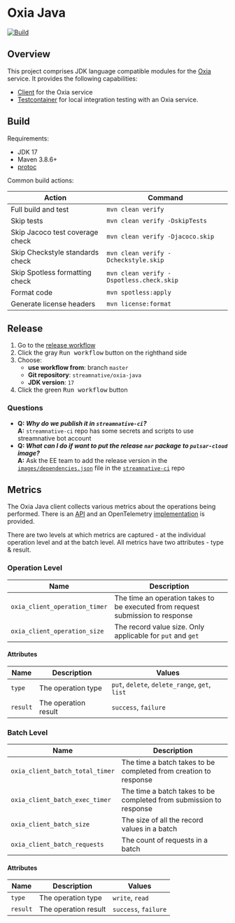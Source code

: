 # Oxia Java

[![Build](https://github.com/streamnative/oxia-client-java/actions/workflows/pr-build-and-test.yml/badge.svg)](https://github.com/streamnative/oxia-client-java/actions/workflows/pr-build-and-test.yml)

## Overview

This project comprises JDK language compatible modules for the [Oxia][oxia] service. It provides
the following capabilities:

- [Client](client/) for the Oxia service
- [Testcontainer](testcontainers/) for local integration testing with an Oxia service.

## Build

Requirements:

* JDK 17
* Maven 3.8.6+
* [protoc](https://grpc.io/docs/protoc-installation/)

Common build actions:

|             Action              |                 Command                  |
|---------------------------------|------------------------------------------|
| Full build and test             | `mvn clean verify`                       |
| Skip tests                      | `mvn clean verify -DskipTests`           |
| Skip Jacoco test coverage check | `mvn clean verify -Djacoco.skip`         |
| Skip Checkstyle standards check | `mvn clean verify -Dcheckstyle.skip`     |
| Skip Spotless formatting check  | `mvn clean verify -Dspotless.check.skip` |
| Format code                     | `mvn spotless:apply`                     |
| Generate license headers        | `mvn license:format`                     |

## Release

1. Go to the [release workflow][release-workflow]
2. Click the gray <kbd>Run workflow</kbd> button on the righthand side
3. Choose:
   * **use workflow from**: branch `master`
   * **Git repository**: `streamnative/oxia-java`
   * **JDK version**: `17`
4. Click the green <kbd>Run workflow</kbd> button

### Questions

* **Q: _Why do we publish it in `streamnative-ci`?_**<br/>
  **A:** `streamnative-ci` repo has some secrets and scripts to use streamnative bot account
* **Q: _What can I do if want to put the release `nar` package to `pulsar-cloud` image?_**<br/>
  **A:** Ask the EE team to add the release version in the [`images/dependencies.json`][dependencies-file] file in the [`streamnative-ci`][ci-repo] repo

[oxia]: https://github.com/streamnative/oxia
[release-workflow]: https://github.com/streamnative/streamnative-ci/actions/workflows/maven-tag-deploy.yml
[dependencies-file]: https://github.com/streamnative/streamnative-ci/blob/master/images/dependencies.json
[ci-repo]: https://github.com/streamnative/streamnative-ci

## Metrics

The Oxia Java client collects various metrics about the operations being performed. There is an
[API](client-metrics-api/src/main/java/io/streamnative/oxia/client/metrics/api/Metrics.java) and an OpenTelemetry
[implementation](client-metrics-opentelemetry/src/main/java/io/streamnative/oxia/client/metrics/opentelemetry/OpenTelemetryMetrics.java)
is provided.

There are two levels at which metrics are captured - at the individual operation level and at the batch level. All
metrics have two attributes - type & result.

### Operation Level

|             Name              |                                  Description                                   |
|-------------------------------|--------------------------------------------------------------------------------|
| `oxia_client_operation_timer` | The time an operation takes to be executed from request submission to response |
| `oxia_client_operation_size`  | The record value size. Only applicable for `put` and `get`                     |

#### Attributes

|   Name   |     Description      |                     Values                     |
|----------|----------------------|------------------------------------------------|
| `type`   | The operation type   | `put`, `delete`, `delete_range`, `get`, `list` |
| `result` | The operation result | `success`, `failure`                           |

### Batch Level

|              Name               |                            Description                             |
|---------------------------------|--------------------------------------------------------------------|
| `oxia_client_batch_total_timer` | The time a batch takes to be completed from creation to response   |
| `oxia_client_batch_exec_timer`  | The time a batch takes to be completed from submission to response |
| `oxia_client_batch_size`        | The size of all the record values in a batch                       |
| `oxia_client_batch_requests`    | The count of requests in a batch                                   |

#### Attributes

|   Name   |     Description      |        Values        |
|----------|----------------------|----------------------|
| `type`   | The operation type   | `write`, `read`      |
| `result` | The operation result | `success`, `failure` |

